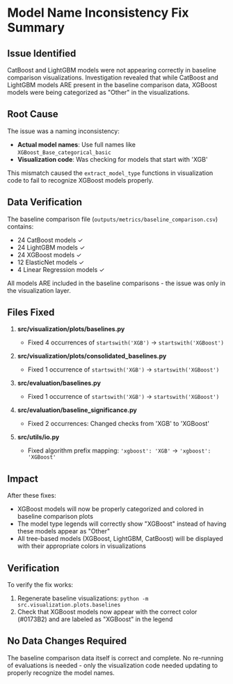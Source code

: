 # Model Name Inconsistency Fix Summary

## Issue Identified
CatBoost and LightGBM models were not appearing correctly in baseline comparison visualizations. Investigation revealed that while CatBoost and LightGBM models ARE present in the baseline comparison data, XGBoost models were being categorized as "Other" in the visualizations.

## Root Cause
The issue was a naming inconsistency:
- **Actual model names**: Use full names like `XGBoost_Base_categorical_basic`
- **Visualization code**: Was checking for models that start with 'XGB'

This mismatch caused the `extract_model_type` functions in visualization code to fail to recognize XGBoost models properly.

## Data Verification
The baseline comparison file (`outputs/metrics/baseline_comparison.csv`) contains:
- 24 CatBoost models ✓
- 24 LightGBM models ✓ 
- 24 XGBoost models ✓
- 12 ElasticNet models ✓
- 4 Linear Regression models ✓

All models ARE included in the baseline comparisons - the issue was only in the visualization layer.

## Files Fixed
1. **src/visualization/plots/baselines.py**
   - Fixed 4 occurrences of `startswith('XGB')` → `startswith('XGBoost')`

2. **src/visualization/plots/consolidated_baselines.py**
   - Fixed 1 occurrence of `startswith('XGB')` → `startswith('XGBoost')`

3. **src/evaluation/baselines.py**
   - Fixed 1 occurrence of `startswith('XGB')` → `startswith('XGBoost')`

4. **src/evaluation/baseline_significance.py**
   - Fixed 2 occurrences: Changed checks from 'XGB' to 'XGBoost'

5. **src/utils/io.py**
   - Fixed algorithm prefix mapping: `'xgboost': 'XGB'` → `'xgboost': 'XGBoost'`

## Impact
After these fixes:
- XGBoost models will now be properly categorized and colored in baseline comparison plots
- The model type legends will correctly show "XGBoost" instead of having these models appear as "Other"
- All tree-based models (XGBoost, LightGBM, CatBoost) will be displayed with their appropriate colors in visualizations

## Verification
To verify the fix works:
1. Regenerate baseline visualizations: `python -m src.visualization.plots.baselines`
2. Check that XGBoost models now appear with the correct color (#0173B2) and are labeled as "XGBoost" in the legend

## No Data Changes Required
The baseline comparison data itself is correct and complete. No re-running of evaluations is needed - only the visualization code needed updating to properly recognize the model names.